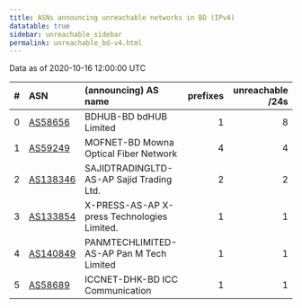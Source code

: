 ```yaml
---
title: ASNs announcing unreachable networks in BD (IPv4)
datatable: true
sidebar: unreachable_sidebar
permalink: unreachable_bd-v4.html
---
```


Data as of 2020-10-16 12:00:00 UTC


<div class="datatable-begin"></div>

|   # | ASN                                      | (announcing) AS name                        |   prefixes |   unreachable /24s |
|----:|:-----------------------------------------|:--------------------------------------------|-----------:|-------------------:|
|   0 | [AS58656](unreachable_AS58656-v4.html)   | BDHUB-BD bdHUB Limited                      |          1 |                  8 |
|   1 | [AS59249](unreachable_AS59249-v4.html)   | MOFNET-BD Mowna Optical Fiber Network       |          4 |                  4 |
|   2 | [AS138346](unreachable_AS138346-v4.html) | SAJIDTRADINGLTD-AS-AP Sajid Trading Ltd.    |          2 |                  2 |
|   3 | [AS133854](unreachable_AS133854-v4.html) | X-PRESS-AS-AP X-press Technologies Limited. |          1 |                  1 |
|   4 | [AS140849](unreachable_AS140849-v4.html) | PANMTECHLIMITED-AS-AP Pan M Tech Limited    |          1 |                  1 |
|   5 | [AS58689](unreachable_AS58689-v4.html)   | ICCNET-DHK-BD ICC Communication             |          1 |                  1 |

<div class="datatable-end"></div>